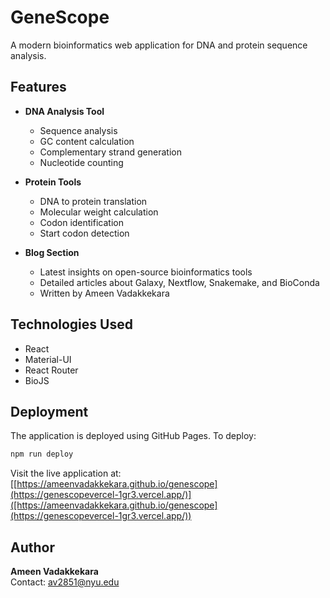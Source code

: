 # GeneScope

A modern bioinformatics web application for DNA and protein sequence analysis.

## Features

- **DNA Analysis Tool**
  - Sequence analysis
  - GC content calculation
  - Complementary strand generation
  - Nucleotide counting

- **Protein Tools**
  - DNA to protein translation
  - Molecular weight calculation
  - Codon identification
  - Start codon detection

- **Blog Section**
  - Latest insights on open-source bioinformatics tools
  - Detailed articles about Galaxy, Nextflow, Snakemake, and BioConda
  - Written by Ameen Vadakkekara

## Technologies Used

- React
- Material-UI
- React Router
- BioJS


## Deployment

The application is deployed using GitHub Pages. To deploy:
```bash
npm run deploy
```

Visit the live application at: [[https://ameenvadakkekara.github.io/genescope](https://genescopevercel-1gr3.vercel.app/)]([https://ameenvadakkekara.github.io/genescope](https://genescopevercel-1gr3.vercel.app/))

## Author

**Ameen Vadakkekara**  
Contact: av2851@nyu.edu


